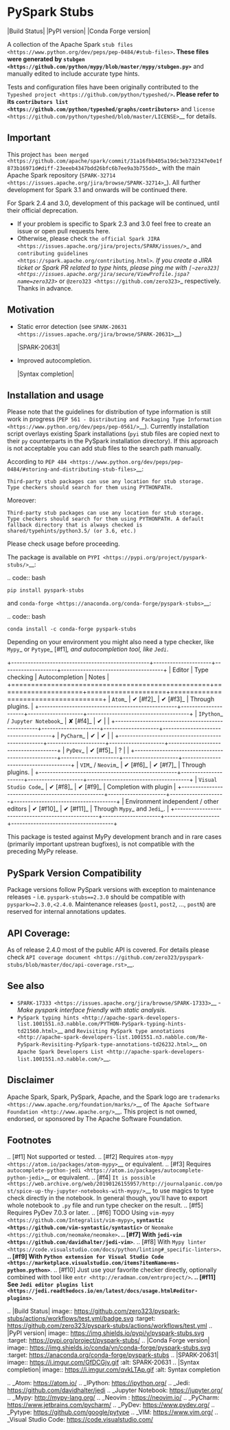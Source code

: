 PySpark Stubs
=============

|Build Status| |PyPI version| |Conda Forge version|

A collection of the Apache Spark `stub
files <https://www.python.org/dev/peps/pep-0484/#stub-files>`__. These
files were generated by
`stubgen <https://github.com/python/mypy/blob/master/mypy/stubgen.py>`__
and manually edited to include accurate type hints.

Tests and configuration files have been originally contributed to the
`Typeshed project <https://github.com/python/typeshed/>`__. Please refer
to its `contributors
list <https://github.com/python/typeshed/graphs/contributors>`__ and
`license <https://github.com/python/typeshed/blob/master/LICENSE>`__ for
details.

Important
----------

This project `has been merged <https://github.com/apache/spark/commit/31a16fbb405a19dc3eb732347e0e1f873b16971d#diff-23eeeb4347bdd26bfc6b7ee9a3b755dd>`_  with the main Apache Spark repository (`SPARK-32714 <https://issues.apache.org/jira/browse/SPARK-32714>`_). All further development for Spark 3.1 and onwards will be continued there.

For Spark 2.4 and 3.0, development of this package will be continued, until their official deprecation.

- If your problem is specific to Spark 2.3 and 3.0 feel free to create an issue or open pull requests here.
- Otherwise, please check `the official Spark JIRA <https://issues.apache.org/jira/projects/SPARK/issues/>`_ and `contributing guidelines <https://spark.apache.org/contributing.html>`_. If you create a JIRA ticket or Spark PR related to type hints, please ping me with `[~zero323] <https://issues.apache.org/jira/secure/ViewProfile.jspa?name=zero323>`_ or `@zero323 <https://github.com/zero323>`_ respectively. Thanks in advance.

Motivation
----------

-  Static error detection (see
   `SPARK-20631 <https://issues.apache.org/jira/browse/SPARK-20631>`__)

   |SPARK-20631|

-  Improved autocompletion.

   |Syntax completion|

Installation and usage
----------------------

Please note that the guidelines for distribution of type information is
still work in progress (`PEP 561 - Distributing and Packaging Type
Information <https://www.python.org/dev/peps/pep-0561/>`__). Currently
installation script overlays existing Spark installations (``pyi`` stub
files are copied next to their ``py`` counterparts in the PySpark
installation directory). If this approach is not acceptable you can add stub
files to the search path manually.

According to `PEP
484 <https://www.python.org/dev/peps/pep-0484/#storing-and-distributing-stub-files>`__:

    Third-party stub packages can use any location for stub storage.
    Type checkers should search for them using PYTHONPATH.

Moreover:

    Third-party stub packages can use any location for stub storage.
    Type checkers should search for them using PYTHONPATH. A default
    fallback directory that is always checked is
    shared/typehints/python3.5/ (or 3.6, etc.)

Please check usage before proceeding.

The package is available on `PYPI <https://pypi.org/project/pyspark-stubs/>`__:

.. code:: bash

    pip install pyspark-stubs

and `conda-forge <https://anaconda.org/conda-forge/pyspark-stubs>`__:

.. code:: bash

    conda install -c conda-forge pyspark-stubs

Depending on your environment you might also need a type checker, like `Mypy`_
or `Pytype`_ [#f1]_, and autocompletion tool, like `Jedi`_.


+--------------------------------------------------+---------------------+--------------------+-------------------------------------+
| Editor                                           |  Type checking      | Autocompletion     | Notes                               |
+==================================================+=====================+====================+=====================================+
|  `Atom`_                                         | ✔ [#f2]_            | ✔ [#f3]_           | Through plugins.                    |
+--------------------------------------------------+---------------------+--------------------+-------------------------------------+
|  `IPython`_ / `Jupyter Notebook`_                | ✘ [#f4]_            | ✔                  |                                     |
+--------------------------------------------------+---------------------+--------------------+-------------------------------------+
| `PyCharm`_                                       | ✔                   | ✔                  |                                     |
+--------------------------------------------------+---------------------+--------------------+-------------------------------------+
|  `PyDev`_                                        | ✔ [#f5]_            | ?                  |                                     |
+--------------------------------------------------+---------------------+--------------------+-------------------------------------+
| `VIM`_ / `Neovim`_                               | ✔ [#f6]_            | ✔ [#f7]_           | Through plugins.                    |
+--------------------------------------------------+---------------------+--------------------+-------------------------------------+
| `Visual Studio Code`_                            | ✔ [#f8]_            | ✔ [#f9]_           | Completion with plugin              |
+--------------------------------------------------+---------------------+--------------------+-------------------------------------+
| Environment independent / other editors          | ✔ [#f10]_           | ✔ [#f11]_          | Through `Mypy`_ and `Jedi`_.        |
+--------------------------------------------------+---------------------+--------------------+-------------------------------------+




This package is tested against MyPy development branch and in rare cases (primarily important upstrean bugfixes), is not compatible with the preceding MyPy release.

PySpark Version Compatibility
-----------------------------

Package versions follow PySpark versions with exception to maintenance releases - i.e. `pyspark-stubs==2.3.0` should be compatible with `pyspark>=2.3.0,<2.4.0`.
Maintenance releases (`post1`, `post2`, ..., `postN`) are reserved for internal annotations updates.

API Coverage:
-------------

As of release 2.4.0 most of the public API is covered. For details please check `API coverage document <https://github.com/zero323/pyspark-stubs/blob/master/doc/api-coverage.rst>`__.

See also
--------

- `SPARK-17333 <https://issues.apache.org/jira/browse/SPARK-17333>`__ - *Make pyspark interface friendly with static analysis*.
- `PySpark typing hints <http://apache-spark-developers-list.1001551.n3.nabble.com/PYTHON-PySpark-typing-hints-td21560.html>`__ and `Revisiting PySpark type annotations <http://apache-spark-developers-list.1001551.n3.nabble.com/Re-PySpark-Revisiting-PySpark-type-annotations-td26232.html>`__ on `Apache Spark Developers List <http://apache-spark-developers-list.1001551.n3.nabble.com/>`__.


Disclaimer
----------

Apache Spark, Spark, PySpark, Apache, and the Spark logo are `trademarks <https://www.apache.org/foundation/marks/>`__ of `The
Apache Software Foundation <http://www.apache.org/>`__. This project is not owned, endorsed, or
sponsored by The Apache Software Foundation.

Footnotes
---------

.. [#f1] Not supported or tested.
.. [#f2] Requires `atom-mypy <https://atom.io/packages/atom-mypy>`__ or equivalent.
.. [#f3] Requires `autocomplete-python-jedi <https://atom.io/packages/autocomplete-python-jedi>`__ or equivalent.
.. [#f4] `It is possible <https://web.archive.org/web/20190126155957/http://journalpanic.com/post/spice-up-thy-jupyter-notebooks-with-mypy/>`__
         to use magics to type check directly in the notebook. In general though, you'll have to export whole notebook to `.py` file and run
         type checker on the result.
.. [#f5] Requires PyDev 7.0.3 or later.
.. [#f6] TODO Using `vim-mypy <https://github.com/Integralist/vim-mypy>`__, `syntastic <https://github.com/vim-syntastic/syntastic>`__ or `Neomake <https://github.com/neomake/neomake>`__.
.. [#f7] With `jedi-vim <https://github.com/davidhalter/jedi-vim>`__.
.. [#f8] With `Mypy linter <https://code.visualstudio.com/docs/python/linting#_specific-linters>`__.
.. [#f9] With `Python extension for Visual Studio Code <https://marketplace.visualstudio.com/items?itemName=ms-python.python>`__.
.. [#f10] Just use your favorite checker directly, optionally combined with tool like `entr <http://eradman.com/entrproject/>`__.
.. [#f11] See `Jedi editor plugins list <https://jedi.readthedocs.io/en/latest/docs/usage.html#editor-plugins>`__.


.. |Build Status| image:: https://github.com/zero323/pyspark-stubs/actions/workflows/test.yml/badge.svg
   :target: https://github.com/zero323/pyspark-stubs/actions/workflows/test.yml
.. |PyPI version| image:: https://img.shields.io/pypi/v/pyspark-stubs.svg
   :target: https://pypi.org/project/pyspark-stubs/
.. |Conda Forge version| image:: https://img.shields.io/conda/vn/conda-forge/pyspark-stubs.svg
   :target: https://anaconda.org/conda-forge/pyspark-stubs
.. |SPARK-20631| image:: https://i.imgur.com/GfDCGjv.gif
     :alt: SPARK-20631
.. |Syntax completion| image:: https://i.imgur.com/qvkLTAp.gif
     :alt: Syntax completion

.. _Atom: https://atom.io/
.. _IPython: https://ipython.org/
.. _Jedi: https://github.com/davidhalter/jedi
.. _Jupyter Notebook: https://jupyter.org/
.. _Mypy: http://mypy-lang.org/
.. _Neovim : https://neovim.io/
.. _PyCharm: https://www.jetbrains.com/pycharm/
.. _PyDev: https://www.pydev.org/
.. _Pytype: https://github.com/google/pytype
.. _VIM: https://www.vim.org/
.. _Visual Studio Code: https://code.visualstudio.com/
